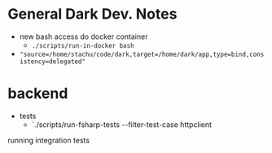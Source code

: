 # General Dark Dev. Notes
- new bash access do docker container
	- `./scripts/run-in-docker bash`
- `"source=/home/stachu/code/dark,target=/home/dark/app,type=bind,consistency=delegated"`

# backend
- tests
	- `./scripts/run-fsharp-tests --filter-test-case httpclient

running integration tests